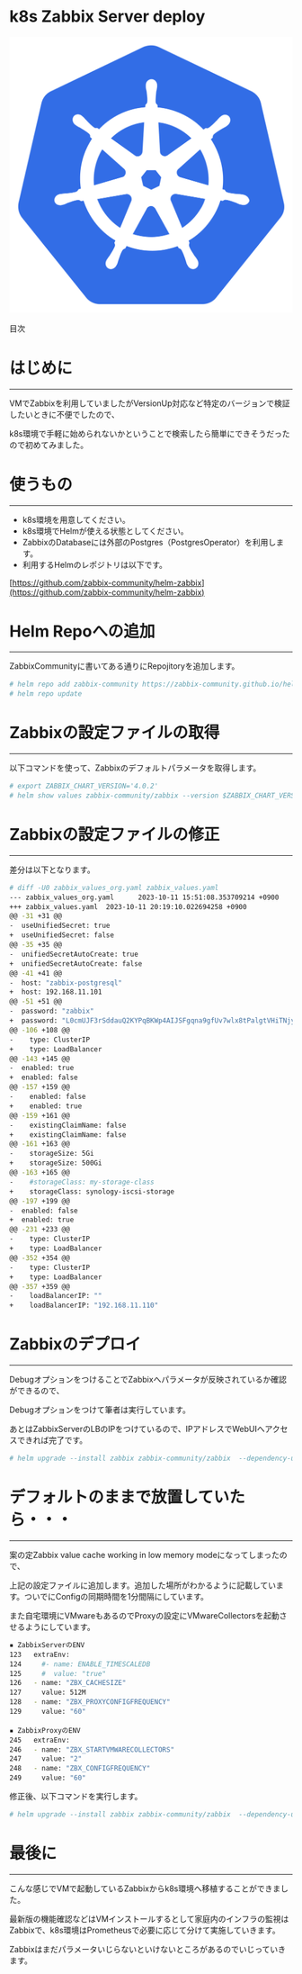 # k8s Zabbix Server deploy

![kubernetes-icon-2048x1995-r1q3f8n7.png](k8s%20Zabbix%20proxy%20deploy%2011dc49f92c334b80ac69622e89be82e3/kubernetes-icon-2048x1995-r1q3f8n7.png)

目次

# はじめに

---

VMでZabbixを利用していましたがVersionUp対応など特定のバージョンで検証したいときに不便でしたので、

k8s環境で手軽に始められないかということで検索したら簡単にできそうだったので初めてみました。

# 使うもの

---

- k8s環境を用意してください。
- k8s環境でHelmが使える状態としてください。
- ZabbixのDatabaseには外部のPostgres（PostgresOperator）を利用します。
- 利用するHelmのレポジトリは以下です。

[https://github.com/zabbix-community/helm-zabbix](https://github.com/zabbix-community/helm-zabbix)

# Helm Repoへの追加

---

ZabbixCommunityに書いてある通りにRepojitoryを追加します。

```bash
# helm repo add zabbix-community https://zabbix-community.github.io/helm-zabbix
# helm repo update
```

# Zabbixの設定ファイルの取得

---

以下コマンドを使って、Zabbixのデフォルトパラメータを取得します。

```bash
# export ZABBIX_CHART_VERSION='4.0.2'
# helm show values zabbix-community/zabbix --version $ZABBIX_CHART_VERSION > ./zabbix_values.yaml
```

# Zabbixの設定ファイルの修正

---

差分は以下となります。

```bash
# diff -U0 zabbix_values_org.yaml zabbix_values.yaml
--- zabbix_values_org.yaml      2023-10-11 15:51:08.353709214 +0900
+++ zabbix_values.yaml  2023-10-11 20:19:10.022694258 +0900
@@ -31 +31 @@
-  useUnifiedSecret: true
+  useUnifiedSecret: false 
@@ -35 +35 @@
-  unifiedSecretAutoCreate: true
+  unifiedSecretAutoCreate: false 
@@ -41 +41 @@
-  host: "zabbix-postgresql"
+  host: 192.168.11.101
@@ -51 +51 @@
-  password: "zabbix"
+  password: "L0cmUJF3rSddauQ2KYPqBKWp4AIJSFgqna9gfUv7wlx8tPalgtVHiTNjy2KRqdn4"
@@ -106 +108 @@
-    type: ClusterIP
+    type: LoadBalancer 
@@ -143 +145 @@
-  enabled: true
+  enabled: false 
@@ -157 +159 @@
-    enabled: false
+    enabled: true
@@ -159 +161 @@
-    existingClaimName: false
+    existingClaimName: false 
@@ -161 +163 @@
-    storageSize: 5Gi
+    storageSize: 500Gi
@@ -163 +165 @@
-    #storageClass: my-storage-class
+    storageClass: synology-iscsi-storage
@@ -197 +199 @@
-  enabled: false
+  enabled: true
@@ -231 +233 @@
-    type: ClusterIP
+    type: LoadBalancer
@@ -352 +354 @@
-    type: ClusterIP
+    type: LoadBalancer 
@@ -357 +359 @@
-    loadBalancerIP: ""
+    loadBalancerIP: "192.168.11.110"
```

# Zabbixのデプロイ

---

DebugオプションをつけることでZabbixへパラメータが反映されているか確認ができるので、

Debugオプションをつけて筆者は実行しています。

あとはZabbixServerのLBのIPをつけているので、IPアドレスでWebUIへアクセスできれば完了です。

```bash
# helm upgrade --install zabbix zabbix-community/zabbix  --dependency-update  --create-namespace  --version $ZABBIX_CHART_VERSION  -f ./zabbix_values.yaml -n monitoring --debug
```

# デフォルトのままで放置していたら・・・

---

案の定Zabbix value cache working in low memory modeになってしまったので、

上記の設定ファイルに追加します。追加した場所がわかるように記載しています。ついでにConfigの同期時間を1分間隔にしています。

また自宅環境にVMwareもあるのでProxyの設定にVMwareCollectorsを起動させるようにしています。

```bash
▪️ ZabbixServerのENV
123   extraEnv:
124     #- name: ENABLE_TIMESCALEDB
125     #  value: "true"
126   - name: "ZBX_CACHESIZE"
127     value: 512M
128   - name: "ZBX_PROXYCONFIGFREQUENCY"
129     value: "60"

▪️ ZabbixProxyのENV
245   extraEnv:
246   - name: "ZBX_STARTVMWARECOLLECTORS"
247     value: "2"
248   - name: "ZBX_CONFIGFREQUENCY"
249     value: "60"
```

修正後、以下コマンドを実行します。

```bash
# helm upgrade --install zabbix zabbix-community/zabbix  --dependency-update  --create-namespace  --version $ZABBIX_CHART_VERSION  -f ./zabbix_values.yaml -n monitoring --debug
```

# 最後に

---

こんな感じでVMで起動しているZabbixからk8s環境へ移植することができました。

最新版の機能確認などはVMインストールするとして家庭内のインフラの監視はZabbixで、k8s環境はPrometheusで必要に応じて分けて実施していきます。

Zabbixはまだパラメータいじらないといけないところがあるのでいじっていきます。
